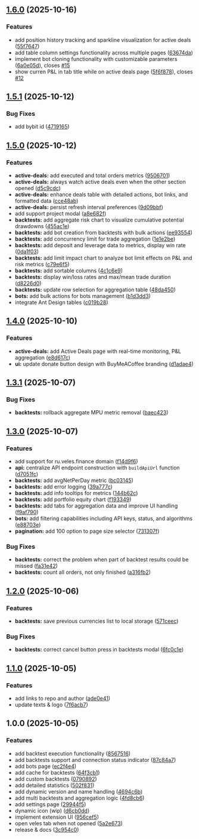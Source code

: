 ## [1.6.0](https://github.com/de-don/veles-tools/compare/v1.5.1...v1.6.0) (2025-10-16)

### Features

* add position history tracking and sparkline visualization for active deals ([55f7647](https://github.com/de-don/veles-tools/commit/55f76473c10436c4032977b25b50c71d8d5e6124))
* add table column settings functionality across multiple pages ([63674da](https://github.com/de-don/veles-tools/commit/63674daf831b2f17a2af99fd93d1c7153210b346))
* implement bot cloning functionality with customizable parameters ([6a0e05d](https://github.com/de-don/veles-tools/commit/6a0e05d7d7e77735bb088cd00d6e1f8e344e5810)), closes [#15](https://github.com/de-don/veles-tools/issues/15)
* show curren P&L in tab title while on active deals page ([5f6f878](https://github.com/de-don/veles-tools/commit/5f6f8780449986a5a45921b7ca7dd2b60fa0beec)), closes [#12](https://github.com/de-don/veles-tools/issues/12)

## [1.5.1](https://github.com/de-don/veles-tools/compare/v1.5.0...v1.5.1) (2025-10-12)

### Bug Fixes

* add bybit id ([4719165](https://github.com/de-don/veles-tools/commit/47191658929cebb461b024bdf5b97a903c51c918))

## [1.5.0](https://github.com/de-don/veles-tools/compare/v1.4.0...v1.5.0) (2025-10-12)

### Features

* **active-deals:** add executed and total orders metrics ([9506701](https://github.com/de-don/veles-tools/commit/9506701205007fedeaad9e134fc154c95b625c89))
* **active-deals:** always watch active deals even when the other section opened ([d5c9cdc](https://github.com/de-don/veles-tools/commit/d5c9cdc87aa7876e394818709190e288179a737f))
* **active-deals:** enhance deals table with detailed actions, bot links, and formatted data ([cce48ab](https://github.com/de-don/veles-tools/commit/cce48ab336e2153f9c24bb326bd5c726dca8d716))
* **active-deals:** persist refresh interval preferences ([9d09bbf](https://github.com/de-don/veles-tools/commit/9d09bbf91ba645f21ba34f07fe753fc7e010b35b))
* add support project modal ([a8e682f](https://github.com/de-don/veles-tools/commit/a8e682fd4a7fc1fd960c52f6dc9782db784eedb0))
* **backtests:** add aggregate risk chart to visualize cumulative potential drawdowns ([455ac1e](https://github.com/de-don/veles-tools/commit/455ac1ec2d02e55f9ffe86861229dde2e79c1098))
* **backtests:** add bot creation from backtests with bulk actions ([ee93554](https://github.com/de-don/veles-tools/commit/ee93554b8043a6d0b219731aa0e2c3f7ea906f88))
* **backtests:** add concurrency limit for trade aggregation ([1e1e2be](https://github.com/de-don/veles-tools/commit/1e1e2bef9f1d92c8241db8b6d5112b15405f40ad))
* **backtests:** add deposit and leverage data to metrics, display win rate ([0da1f03](https://github.com/de-don/veles-tools/commit/0da1f033ac22d1318cad282e158927905736370f))
* **backtests:** add limit impact chart to analyze bot limit effects on P&L and risk metrics ([c79e6f5](https://github.com/de-don/veles-tools/commit/c79e6f53a7b805c81341e4bdb4408f8297c090ae))
* **backtests:** add sortable columns ([4c1c6e9](https://github.com/de-don/veles-tools/commit/4c1c6e9d23bc77333d8238ff3346dbb5a02df59f))
* **backtests:** display win/loss rates and max/mean trade duration ([d8226d0](https://github.com/de-don/veles-tools/commit/d8226d002e95a5307874f5bfe4276fa7d4fe856a))
* **backtests:** update row selection for aggregation table ([48da450](https://github.com/de-don/veles-tools/commit/48da450ffc20bc1bd44ec63b411cd1d2e5e62cd1))
* **bots:** add bulk actions for bots management ([b1d3dd3](https://github.com/de-don/veles-tools/commit/b1d3dd3ab57e10befdc3f3ad13f69933ebe733d0))
* integrate Ant Design tables ([c019b28](https://github.com/de-don/veles-tools/commit/c019b280f02df328da2d6e2515cf619ac1af50e6))

## [1.4.0](https://github.com/de-don/veles-tools/compare/v1.3.1...v1.4.0) (2025-10-10)

### Features

* **active-deals:** add Active Deals page with real-time monitoring, P&L aggregation ([e8d617c](https://github.com/de-don/veles-tools/commit/e8d617cec81744dd5206e4848a185af0f83aebd3))
* **ui:** update donate button design with BuyMeACoffee branding ([d1adae4](https://github.com/de-don/veles-tools/commit/d1adae417981a6b95a8636a2394f82147b94d913))

## [1.3.1](https://github.com/de-don/veles-tools/compare/v1.3.0...v1.3.1) (2025-10-07)

### Bug Fixes

* **backtests:** rollback aggregate MPU metric removal ([baec423](https://github.com/de-don/veles-tools/commit/baec4239b25c56ab7c93df6e4b3bf143eb601159))

## [1.3.0](https://github.com/de-don/veles-tools/compare/v1.2.0...v1.3.0) (2025-10-07)

### Features

* add support for ru.veles.finance domain ([f14d9f6](https://github.com/de-don/veles-tools/commit/f14d9f60232afa19aca3da7c26d6889e2ab204f0))
* **api:** centralize API endpoint construction with `buildApiUrl` function ([d7051fc](https://github.com/de-don/veles-tools/commit/d7051fc748a781d52c4c524e388c689de2d32a63))
* **backtests:** add avgNetPerDay metric ([bc03145](https://github.com/de-don/veles-tools/commit/bc03145655bcddbec54d0fa030e28a0db7e13545))
* **backtests:** add error logging ([39a777c](https://github.com/de-don/veles-tools/commit/39a777ca7d06fd29db568d6fedad13cec26da117))
* **backtests:** add info tooltips for metrics ([144b62c](https://github.com/de-don/veles-tools/commit/144b62c13e1a381d28df826ed349ec06777a0bbf))
* **backtests:** add portfolio equity chart ([f193349](https://github.com/de-don/veles-tools/commit/f193349e6db929310a8a5661a494aaab19b17c09))
* **backtests:** add tabs for aggregation data and improve UI handling ([f9af790](https://github.com/de-don/veles-tools/commit/f9af790699ec31dc7363b63235645b529fc8f47e))
* **bots:** add filtering capabilities including API keys, status, and algorithms ([e88703e](https://github.com/de-don/veles-tools/commit/e88703e5853a13c5cc2664392850624f4a4f303e))
* **pagination:** add 100 option to page size selector ([731307f](https://github.com/de-don/veles-tools/commit/731307ff7e4afa1bee9821011c008edadec89291))

### Bug Fixes

* **backtests:** correct the problem when part of backtest results could be missed ([fa31e42](https://github.com/de-don/veles-tools/commit/fa31e420953cd9ad0c1e9cf0418364afb4b6143f))
* **backtests:** count all orders, not only finished ([a316fb2](https://github.com/de-don/veles-tools/commit/a316fb2a33c2508628006a31ec64f7f70ea16603))

## [1.2.0](https://github.com/de-don/veles-tools/compare/v1.1.0...v1.2.0) (2025-10-06)

### Features

* **backtests:** save previous currencies list to local storage ([571ceec](https://github.com/de-don/veles-tools/commit/571ceec8d51083194aa1f235fe01615d9a6a236a))

### Bug Fixes

* **backtests:** correct cancel button press in backtests modal ([6fc0c1e](https://github.com/de-don/veles-tools/commit/6fc0c1e59f3a05b8e91cc9751383e1fd4d526d48))

## [1.1.0](https://github.com/de-don/veles-tools/compare/v1.0.0...v1.1.0) (2025-10-05)

### Features

* add links to repo and author ([ade0e41](https://github.com/de-don/veles-tools/commit/ade0e4159454014c0881d234fce32f291baa9ffc))
* update texts & logo ([7f6acb7](https://github.com/de-don/veles-tools/commit/7f6acb7361390aabd064c57576add8118c2337b1))

## 1.0.0 (2025-10-05)

### Features

* add backtest execution functionality ([8567516](https://github.com/de-don/veles-tools/commit/85675165b84e63a6eecf99fabcec7b84dc2a5b10))
* add backtests support and connection status indicator ([87c84a7](https://github.com/de-don/veles-tools/commit/87c84a722a73aade587f88025cd99ce2b20f6a15))
* add bots page ([ec2f4e4](https://github.com/de-don/veles-tools/commit/ec2f4e4114b8224822170ecb1fb617e9996426d5))
* add cache for backtests ([64f3cb1](https://github.com/de-don/veles-tools/commit/64f3cb145dc80e7bdad1f9d8e89894a828ff49a5))
* add custom backtests ([0790892](https://github.com/de-don/veles-tools/commit/0790892e24499554dd67cd4c761336a54ec0dfd1))
* add detailed statistics ([502f831](https://github.com/de-don/veles-tools/commit/502f831860e9651606d49cf7a5a18a9e9219a2e3))
* add dynamic version and name handling ([4694c6b](https://github.com/de-don/veles-tools/commit/4694c6b8377f17abfe5a98924d0e9df6f585a8ea))
* add multi backtests and aggregation logic ([4fd8cb6](https://github.com/de-don/veles-tools/commit/4fd8cb6086125dbabe82c5129737ab5a7e7c01a1))
* add settings page ([29944f5](https://github.com/de-don/veles-tools/commit/29944f5f368f8130c84102bd125660ecafa121ff))
* dynamic icon (wip) ([d6cb0dd](https://github.com/de-don/veles-tools/commit/d6cb0dd394ca4c1d205cf760346a887a3046e4f0))
* implement extension UI ([956cef5](https://github.com/de-don/veles-tools/commit/956cef5606f2225a620c0816d2c3a79315f99ba1))
* open veles tab when not opened ([5a2e673](https://github.com/de-don/veles-tools/commit/5a2e673592a99b56338ed43a218557997b8ac96a))
* release & docs ([3c954c0](https://github.com/de-don/veles-tools/commit/3c954c0c0a0151c3b3a47c23c03286159c852b3c))
